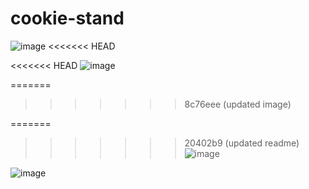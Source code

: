 # cookie-stand

![image](https://github.com/Jpauljonesii/cookie-stand/assets/131941162/01f927f8-ee6b-4411-8648-23e58763a902)
<<<<<<< HEAD

<<<<<<< HEAD
![image](https://github.com/Jpauljonesii/cookie-stand/assets/131941162/215ad885-f254-4bcc-8d25-bba5fc67c469)

=======
>>>>>>> 8c76eee (updated image)

=======
>>>>>>> 20402b9 (updated readme)
![image](https://github.com/Jpauljonesii/cookie-stand/assets/131941162/b6cd771d-1fac-4d41-9833-c62367147916)

![image](https://github.com/Jpauljonesii/cookie-stand/assets/131941162/a5be7690-43aa-42d5-8469-cbe51b475b98)

